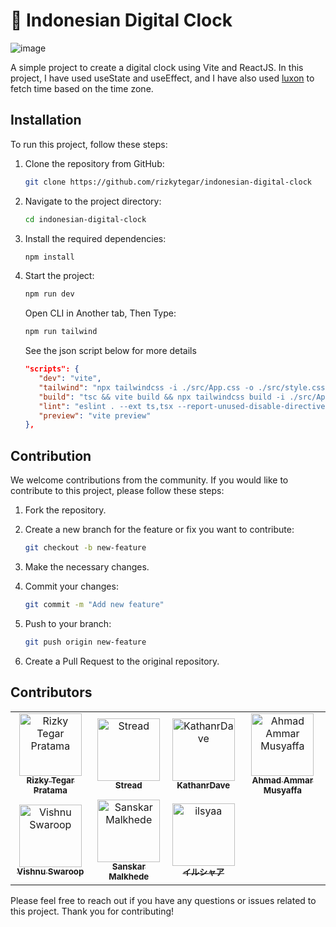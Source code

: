 # 👋 Indonesian Digital Clock

![image](https://i.ibb.co/PQCFRbJ/278534331-a655cb47-d8e1-42d5-882c-388b2f0a976e.png)


A simple project to create a digital clock using Vite and ReactJS. In this project, I have used useState and useEffect, and I have also used [luxon](https://www.npmjs.com/package/luxon) to fetch time based on the time zone.

## Installation

To run this project, follow these steps:

1. Clone the repository from GitHub:

   ```bash
   git clone https://github.com/rizkytegar/indonesian-digital-clock
   ```

2. Navigate to the project directory:

   ```bash
   cd indonesian-digital-clock
   ```

3. Install the required dependencies:

   ```bash
   npm install
   ```

4. Start the project:

   ```bash
   npm run dev
   ```

   Open CLI in Another tab, Then Type:

   ```bash
   npm run tailwind
   ```

   See the json script below for more details
   ```json
   "scripts": {
      "dev": "vite",
      "tailwind": "npx tailwindcss -i ./src/App.css -o ./src/style.css --watch ",
      "build": "tsc && vite build && npx tailwindcss build -i ./src/App.css -o ./src/style.css",
      "lint": "eslint . --ext ts,tsx --report-unused-disable-directives --max-warnings 0",
      "preview": "vite preview"
   },
   ```

## Contribution

We welcome contributions from the community. If you would like to contribute to this project, please follow these steps:

1. Fork the repository.
2. Create a new branch for the feature or fix you want to contribute:

   ```bash
   git checkout -b new-feature
   ```

3. Make the necessary changes.
4. Commit your changes:

   ```bash
   git commit -m "Add new feature"
   ```

5. Push to your branch:

   ```bash
   git push origin new-feature
   ```

6. Create a Pull Request to the original repository.

## Contributors

<table>
  <tbody>
    <tr>
      <td align="center"><a href="https://github.com/rizkytegar"><img src="https://avatars.githubusercontent.com/u/55475891?v=4?s=100" width="100px;" alt="Rizky Tegar Pratama"/><br /><sub><b>Rizky Tegar Pratama</b></sub></a><br /></td>
      <td align="center"><a href="https://github.com/systm-spec"><img src="https://avatars.githubusercontent.com/u/83221877?v=4?s=100" width="100px;" alt="Stread"/><br /><sub><b>Stread</b></sub></a><br /></td>
             <td align="center"><a href="https://github.com/KathanrDave"><img src="https://avatars.githubusercontent.com/u/108331571?v=4?s=100" width="100px;" alt="KathanrDave"/><br /><sub><b>KathanrDave</b></sub></a><br /></td>
         <td align="center"><a href="https://github.com/ahmadammarm"><img src="https://avatars.githubusercontent.com/u/113039347?v=4?s=100" width="100px;" alt="Ahmad Ammar Musyaffa
"/><br /><sub><b>Ahmad Ammar Musyaffa
</b></sub></a><br /></td>
    </tr>
    <tr>
    <td align="center"><a href="https://github.com/Vswaroop04"><img src="https://avatars.githubusercontent.com/u/97403550?v=4?s=100" width="100px;" alt="Vishnu Swaroop"/><br /><sub><b>Vishnu Swaroop</b></sub></a><br /></td>
           <td align="center"><a href="https://github.com/sanskarmalkhede"><img src="https://avatars.githubusercontent.com/u/85408959?v=4?s=100" width="100px;" alt="Sanskar Malkhede"/><br /><sub><b>Sanskar Malkhede</b></sub></a><br /></td>
            <td align="center"><a href="https://github.com/ilsyaa"><img src="https://avatars.githubusercontent.com/u/76580335?v=4?s=100" width="100px;" alt="ilsyaa"/><br /><sub><b>イルシャア</b></sub></a><br /></td>
    </tr>
  </tbody>
</table>

Please feel free to reach out if you have any questions or issues related to this project. Thank you for contributing!
